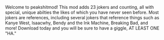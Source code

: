 Welcome to peakshitmod!
This mod adds 23 jokers and counting, all with special, unique abilties the likes of which you have never seen before.
Most jokers are references, including several jokers that reference things such as Kanye West, Isaacwhy, Bendy and the Ink Machine, Breaking Bad, and more!
Download today and you will be sure to have a giggle, AT LEAST ONE "HA."
